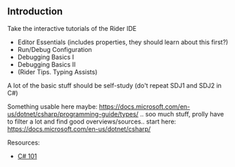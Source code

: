 ## Introduction

Take the interactive tutorials of the Rider IDE
- Editor Essentials (includes properties, they should learn about this first?)
- Run/Debug Configuration
- Debugging Basics I
- Debugging Basics II
- (Rider Tips. Typing Assists)

A lot of the basic stuff should be self-study (do't repeat SDJ1 and SDJ2 in C#)

Something usable here maybe: https://docs.microsoft.com/en-us/dotnet/csharp/programming-guide/types/
.. soo much stuff, prolly have to filter a lot and find good overviews/sources.. start here: https://docs.microsoft.com/en-us/dotnet/csharp/

Resources:
- [C# 101](https://www.youtube.com/watch?v=BM4CHBmAPh4&list=PLdo4fOcmZ0oVxKLQCHpiUWun7vlJJvUiN)